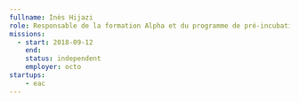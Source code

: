 ```yaml
---
fullname: Inès Hijazi
role: Responsable de la formation Alpha et du programme de pré-incubation
missions:
  - start: 2018-09-12
    end:
    status: independent
    employer: octo
startups:
    - eac
---
```

